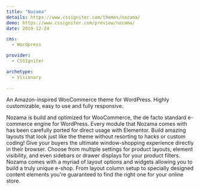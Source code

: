 ```yaml
---
title: "Nozama"
details: https://www.cssigniter.com/themes/nozama/
demo: https://www.cssigniter.com/preview/nozama/
date: 2019-12-24

cms: 
  - Wordpress

provider: 
  - CSSIgniter

archetype:
  - Visionary
  
---
```


An Amazon-inspired WooCommerce theme for WordPress. Highly customizable, easy to use and fully responsive.

Nozama is build and optimized for WooCommerce, the de facto standard e-commerce engine for WordPress. Every module that Nozama comes with has been carefully ported for direct usage with Elementor. Build amazing layouts that look just like the theme without resorting to hacks or custom coding! Give your buyers the ultimate window-shopping experience directly in their browser. Choose from multiple settings for product layouts, element visibility, and even sidebars or drawer displays for your product filters. Nozama comes with a myriad of layout options and widgets allowing you to build a truly unique e-shop. From layout column setup to specially designed content elements you're guaranteed to find the right one for your online store.